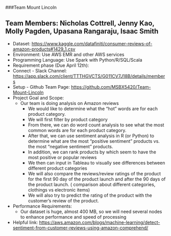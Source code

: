 ###Team Mount Lincoln
## Team Members: Nicholas Cottrell, Jenny Kao, Molly Pagden, Upasana Rangaraju, Isaac Smith
- Dataset: https://www.kaggle.com/datafiniti/consumer-reviews-of-amazon-products#1429_1.csv
- Environment: Use AWS EMR and other AWS services
- Programming Language: Use Spark with Python/R/SQL/Scala
- Requirement phase (Due April 12th): 
- Connect - Slack Channel: https://app.slack.com/client/TTTHGVCTS/G011CV7J18B/details/members
- Setup - Github Team Page: https://github.com/MSBX5420/Team-Mount-Lincoln
- Project Goal and Scope:
  - Our team is doing analysis on Amazon reviews
    -	We would like to determine what the “hot” words are for each product category. 
    - We will first filter by product category
    - From there, we can do word count analysis to see what the most common words are for each product category. 
    - After that, we can use sentiment analysis in R (or Python) to determine what are the most “positive sentiment” products vs. the most “negative sentiment” products. 
    - In addition, we can rank products by which seem to have the most positive or popular reviews
    - We then can input in Tableau to visually see differences between different product categories
    - We will also compare the reviews/review ratings  of the product for the first 90 day of the product launch and after the 90 days of the product launch. ( comparison about different categories, clothings vs electronic items)  
    - We will also try to predict the rating of the product with the customer’s review of the product. 
- Performance Requirements:
  - Our dataset is huge, almost 400 MB, so we will need several nodes to enhance performance and speed of processing
-	Helpful link:
https://aws.amazon.com/blogs/machine-learning/detect-sentiment-from-customer-reviews-using-amazon-comprehend/

